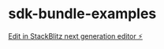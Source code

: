 # sdk-bundle-examples

[Edit in StackBlitz next generation editor ⚡️](https://stackblitz.com/~/github.com/hyk-matterport/sdk-bundle-examples)
